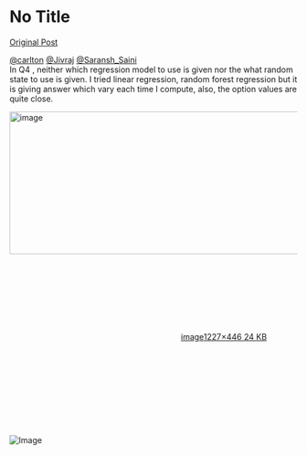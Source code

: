 # No Title

[Original Post](https://discourse.onlinedegree.iitm.ac.in/t/169283/41)

<p><a class="mention" href="/u/carlton">@carlton</a> <a class="mention" href="/u/jivraj">@Jivraj</a> <a class="mention" href="/u/saransh_saini">@Saransh_Saini</a><br>
In Q4 , neither which regression model to use is given nor the what random state to use is given. I tried linear regression, random forest regression but it is giving   answer which vary each time I compute, also, the option values are quite close.</p>
<p><div class="lightbox-wrapper"><a class="lightbox" href="https://europe1.discourse-cdn.com/flex013/uploads/iitm/original/3X/7/d/7dbfae953c7d9e015dbc80328ef657b813ba912d.png" data-download-href="/uploads/short-url/hWqmlQlqzKAsjVaXT6VqH3FshEF.png?dl=1" title="image" rel="noopener nofollow ugc"><img src="https://europe1.discourse-cdn.com/flex013/uploads/iitm/optimized/3X/7/d/7dbfae953c7d9e015dbc80328ef657b813ba912d_2_690x250.png" alt="image" data-base62-sha1="hWqmlQlqzKAsjVaXT6VqH3FshEF" width="690" height="250" srcset="https://europe1.discourse-cdn.com/flex013/uploads/iitm/optimized/3X/7/d/7dbfae953c7d9e015dbc80328ef657b813ba912d_2_690x250.png, https://europe1.discourse-cdn.com/flex013/uploads/iitm/optimized/3X/7/d/7dbfae953c7d9e015dbc80328ef657b813ba912d_2_1035x375.png 1.5x, https://europe1.discourse-cdn.com/flex013/uploads/iitm/original/3X/7/d/7dbfae953c7d9e015dbc80328ef657b813ba912d.png 2x" data-dominant-color="FCFBFB"><div class="meta"><svg class="fa d-icon d-icon-far-image svg-icon" aria-hidden="true"><use href="#far-image"></use></svg><span class="filename">image</span><span class="informations">1227×446 24 KB</span><svg class="fa d-icon d-icon-discourse-expand svg-icon" aria-hidden="true"><use href="#discourse-expand"></use></svg></div></a></div></p>

![Image](https://europe1.discourse-cdn.com/flex013/uploads/iitm/optimized/3X/7/d/7dbfae953c7d9e015dbc80328ef657b813ba912d_2_690x250.png)